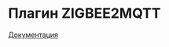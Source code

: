 # Плагин ZIGBEE2MQTT

[Документация](https://e154.github.io/smart-home/ru/docs/plugins/zibee2mqtt/)
